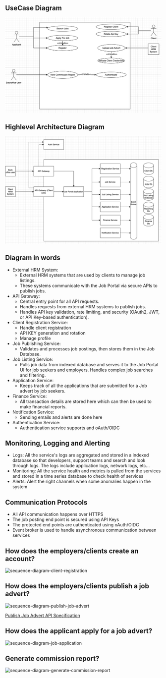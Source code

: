 ## UseCase Diagram
![usecase-diagram](./resources/usecase-diagram.png)

## Highlevel Architecture Diagram
![architecture-diagram](./resources/architecture-diagram.png)

## Diagram in words
- External HRM System: 
    - External HRM systems that are used by clients to manage job listings.
    - These systems communicate with the Job Portal via secure APIs to publish jobs.
- API Gateway: 
    - Central entry point for all API requests.
    - Handles requests from external HRM systems to publish jobs.
    - Handles API key validation, rate limiting, and security (OAuth2, JWT, or API Key-based authentication).
- Client Registration Service:
    - Handle client registration
    - API KEY generation and rotation
    - Manage profile
- Job Publishing Service: 
    - Validates and processes job postings, then stores them in the Job Database.
- Job Listing Service: 
    - Pulls job data from indexed database and serves it to the Job Portal UI for job seekers and employers. Handles complex job searches and filtering.
- Application Service: 
    - Keeps track of all the applications that are submitted for a Job advert by job seekers.
- Finance Service: 
    - All transaction details are stored here which can then be used to make financial reports.
- Notification Service: 
    - Sending emails and alerts are done here
- Authentication Service:
    - Authentication service supports and oAuth/OIDC

## Monitoring, Logging and Alerting
- Logs: All the service's logs are aggregated and stored in a indexed database so that developers, support teams and search and look through logs. The logs include application logs, network logs, etc...
- Monitoring: All the service health and metrics is pulled from the services and stored in a time series database to check health of services
- Alerts: Alert the right channels when some anomalies happen in the system

## Communication Protocols
- All API communication happens over HTTPS
- The job posting end point is secured using API Keys
- The protected end points are uathenticated using oAuth/OIDC
- Event broker is used to handle asynchronous communication between services

## How does the employers/clients create an account?
![sequence-diagram-client-registration](./client-registration-service/client-registration.png)

## How does the employers/clients publish a job advert?
![sequence-diagram-publish-job-advert](./job_publish-service/publish-job.png)

[Publish Job Advert API Specification](./job_publish-service/README.md)

## How does the applicant apply for a job advert?
![sequence-diagram-job-application](./application-service/job-application.png)

## Generate commission report?
![sequence-diagram-generate-commission-report](./financial-service/commission-report.png)


